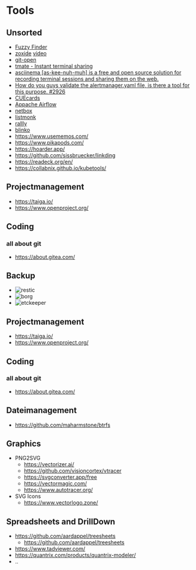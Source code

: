 # Tools

## Unsorted
- [Fuzzy Finder](https://github.com/junegunn/fzf)
- [zoxide](https://github.com/ajeetdsouza/zoxide) [video](https://www.youtube.com/watch?v=aghxkpyRVDY)
- [git-open](https://github.com/paulirish/git-open)
- [tmate - Instant terminal sharing](https://tmate.io/)
- [asciinema [as-kee-nuh-muh] is a free and open source solution for recording terminal sessions and sharing them on the web.](https://asciinema.org/)
- [How do you guys validate the alertmanager.yaml file, is there a tool for this purpose. #2926](https://github.com/prometheus/alertmanager/issues/2926)
- [CUEcards](https://www.mhst.net/cuecards/)
- [Appache Airflow](https://airflow.apache.org/use-cases/business_operations/)
- [netbox](https://github.com/netbox-community/netbox)
- [listmonk](https://listmonk.app/)
- [rallly](https://app.rallly.co/)
- [blinko](https://blinko.mintlify.app/introduction)
- https://www.usememos.com/
- https://www.pikapods.com/
- https://hoarder.app/
- https://github.com/sissbruecker/linkding
- https://readeck.org/en/
- https://collabnix.github.io/kubetools/

## Projectmanagement
- https://taiga.io/
- https://www.openproject.org/

## Coding
### all about git
- https://about.gitea.com/

## Backup
- ![restic](https://restic.net/)
- ![borg](https://www.borgbackup.org/)
- ![etckeeper](https://etckeeper.branchable.com/)

## Projectmanagement
- https://taiga.io/
- https://www.openproject.org/

## Coding
### all about git
- https://about.gitea.com/

## Dateimanagement
- https://github.com/maharmstone/btrfs

## Graphics
- PNG2SVG
  - https://vectorizer.ai/
  - https://github.com/visioncortex/vtracer
  - https://svgconverter.app/free
  - https://vectormagic.com/
  - https://www.autotracer.org/
- SVG Icons
  - https://www.vectorlogo.zone/

## Spreadsheets and DrillDown
- https://github.com/aardappel/treesheets
  - https://github.com/aardappel/treesheets
- https://www.tadviewer.com/
- https://quantrix.com/products/quantrix-modeler/
- ..